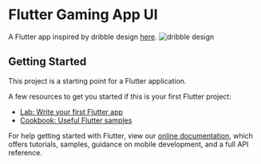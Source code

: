 # Flutter Gaming App UI

A Flutter app inspired by dribble design [here](https://dribbble.com/shots/15154811-Gaming-App-UI/attachments/6893494?mode=media).
![dribble design](https://cdn.dribbble.com/users/3862493/screenshots/15154811/media/06e968bbf82dbf14414fbc5dce25bc8a.png)
## Getting Started

This project is a starting point for a Flutter application.

A few resources to get you started if this is your first Flutter project:

- [Lab: Write your first Flutter app](https://flutter.dev/docs/get-started/codelab)
- [Cookbook: Useful Flutter samples](https://flutter.dev/docs/cookbook)

For help getting started with Flutter, view our
[online documentation](https://flutter.dev/docs), which offers tutorials,
samples, guidance on mobile development, and a full API reference.
